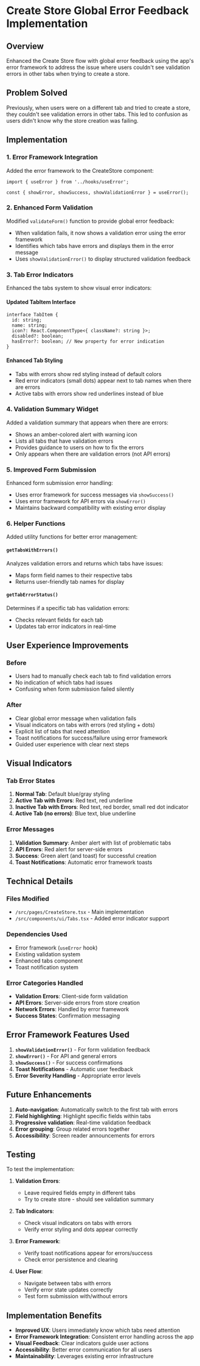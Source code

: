 # Create Store Global Error Feedback Implementation

## Overview

Enhanced the Create Store flow with global error feedback using the app's error framework to address the issue where users couldn't see validation errors in other tabs when trying to create a store.

## Problem Solved

Previously, when users were on a different tab and tried to create a store, they couldn't see validation errors in other tabs. This led to confusion as users didn't know why the store creation was failing.

## Implementation

### 1. Error Framework Integration

Added the error framework to the CreateStore component:

```tsx
import { useError } from '../hooks/useError';

const { showError, showSuccess, showValidationError } = useError();
```

### 2. Enhanced Form Validation

Modified `validateForm()` function to provide global error feedback:

- When validation fails, it now shows a validation error using the error framework
- Identifies which tabs have errors and displays them in the error message
- Uses `showValidationError()` to display structured validation feedback

### 3. Tab Error Indicators

Enhanced the tabs system to show visual error indicators:

#### Updated TabItem Interface
```tsx
interface TabItem {
  id: string;
  name: string;
  icon?: React.ComponentType<{ className?: string }>;
  disabled?: boolean;
  hasError?: boolean; // New property for error indication
}
```

#### Enhanced Tab Styling
- Tabs with errors show red styling instead of default colors
- Red error indicators (small dots) appear next to tab names when there are errors
- Active tabs with errors show red underlines instead of blue

### 4. Validation Summary Widget

Added a validation summary that appears when there are errors:

- Shows an amber-colored alert with warning icon
- Lists all tabs that have validation errors
- Provides guidance to users on how to fix the errors
- Only appears when there are validation errors (not API errors)

### 5. Improved Form Submission

Enhanced form submission error handling:

- Uses error framework for success messages via `showSuccess()`
- Uses error framework for API errors via `showError()`
- Maintains backward compatibility with existing error display

### 6. Helper Functions

Added utility functions for better error management:

#### `getTabsWithErrors()`
Analyzes validation errors and returns which tabs have issues:
- Maps form field names to their respective tabs
- Returns user-friendly tab names for display

#### `getTabErrorStatus()`
Determines if a specific tab has validation errors:
- Checks relevant fields for each tab
- Updates tab error indicators in real-time

## User Experience Improvements

### Before
- Users had to manually check each tab to find validation errors
- No indication of which tabs had issues
- Confusing when form submission failed silently

### After
- Clear global error message when validation fails
- Visual indicators on tabs with errors (red styling + dots)
- Explicit list of tabs that need attention
- Toast notifications for success/failure using error framework
- Guided user experience with clear next steps

## Visual Indicators

### Tab Error States
1. **Normal Tab**: Default blue/gray styling
2. **Active Tab with Errors**: Red text, red underline
3. **Inactive Tab with Errors**: Red text, red border, small red dot indicator
4. **Active Tab (no errors)**: Blue text, blue underline

### Error Messages
1. **Validation Summary**: Amber alert with list of problematic tabs
2. **API Errors**: Red alert for server-side errors
3. **Success**: Green alert (and toast) for successful creation
4. **Toast Notifications**: Automatic error framework toasts

## Technical Details

### Files Modified
- `/src/pages/CreateStore.tsx` - Main implementation
- `/src/components/ui/Tabs.tsx` - Added error indicator support

### Dependencies Used
- Error framework (`useError` hook)
- Existing validation system
- Enhanced tabs component
- Toast notification system

### Error Categories Handled
- **Validation Errors**: Client-side form validation
- **API Errors**: Server-side errors from store creation
- **Network Errors**: Handled by error framework
- **Success States**: Confirmation messaging

## Error Framework Features Used

1. **`showValidationError()`** - For form validation feedback
2. **`showError()`** - For API and general errors  
3. **`showSuccess()`** - For success confirmations
4. **Toast Notifications** - Automatic user feedback
5. **Error Severity Handling** - Appropriate error levels

## Future Enhancements

1. **Auto-navigation**: Automatically switch to the first tab with errors
2. **Field highlighting**: Highlight specific fields within tabs
3. **Progressive validation**: Real-time validation feedback
4. **Error grouping**: Group related errors together
5. **Accessibility**: Screen reader announcements for errors

## Testing

To test the implementation:

1. **Validation Errors**: 
   - Leave required fields empty in different tabs
   - Try to create store - should see validation summary

2. **Tab Indicators**: 
   - Check visual indicators on tabs with errors
   - Verify error styling and dots appear correctly

3. **Error Framework**: 
   - Verify toast notifications appear for errors/success
   - Check error persistence and clearing

4. **User Flow**: 
   - Navigate between tabs with errors
   - Verify error state updates correctly
   - Test form submission with/without errors

## Implementation Benefits

- **Improved UX**: Users immediately know which tabs need attention
- **Error Framework Integration**: Consistent error handling across the app
- **Visual Feedback**: Clear indicators guide user actions
- **Accessibility**: Better error communication for all users
- **Maintainability**: Leverages existing error infrastructure
